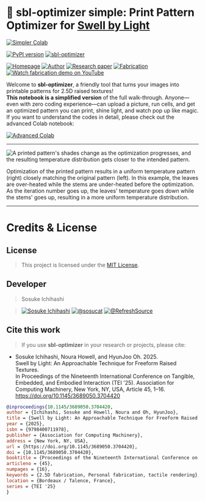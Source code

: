 # 🦙 sbl-optimizer simple: Print Pattern Optimizer for [Swell by Light](https://sites.gatech.edu/futurefeelings/2025/03/07/swell-by-light-tei-25/)
[![Simpler Colab](https://img.shields.io/badge/Try_This_Notebook-black?logo=googlecolab)](https://colab.research.google.com/drive/1Kpvq15wZrzsnQI28_JfkDSqCwT1ouyxj?usp=sharing)

[![PyPI version](https://badge.fury.io/py/sbl-optimizer.svg)](https://badge.fury.io/py/sbl-optimizer)
[![sbl-optimizer](https://img.shields.io/badge/sbl--optimizer-black?logo=github)](https://github.com/sosucat/sbl-optimizer)

[![Homepage](https://img.shields.io/badge/🔗_Homepage-black)](https://sites.gatech.edu/futurefeelings/2025/03/07/swell-by-light-tei-25/)
[![Author](https://img.shields.io/badge/Author-black?logo=googlescholar&logoColor=white)](https://sosuke-ichihashi.com/)
[![Research paper](https://img.shields.io/badge/Research_Paper-black?logo=acm)](https://doi.org/10.1145/3689050.3704420)
[![Fabrication](https://img.shields.io/badge/🔗_Fabrication-black)](https://sites.gatech.edu/futurefeelings/2025/07/23/make-puffy-patterns-with-light/)
[![Watch fabrication demo on YouTube](https://img.shields.io/badge/Fabrication-750014?logo=youtube)](https://youtu.be/LomVS_jHxl0?feature=shared)

Welcome to **sbl-optimizer**, a friendly tool that turns your images into printable patterns for 2.5D raised textures!  
**This notebook is a simplified version** of the full walk-through. Anyone—even with zero coding experience—can upload a picture, run cells, and get an optimized pattern you can print, shine light, and watch pop up like magic.
If you want to understand the codes in detail, please check out the advanced Colab notebook:

[![Advanced Colab](https://img.shields.io/badge/Advanced_Colab_Notebook-black?logo=googlecolab)](https://colab.research.google.com/drive/1Df32_XEfXZwHhXW8_8GQt3X7Hf300CxG?usp=sharing)

---

![A printed pattern's shades change as the optimization progresses, and the resulting temperature distribution gets closer to the intended pattern.](https://sites.gatech.edu/futurefeelings/files/2025/03/opt_step.gif)

Optimization of the printed pattern results in a uniform temperature pattern (right) closely matching the original pattern (left). In this example, the leaves are over-heated while the stems are under-heated before the optimization.
As the iteration number goes up, the leaves' temperature goes down while the stems' goes up, resulting in a more uniform temperature distribution.

---


# Credits & License
## License
>This project is licensed under the [MIT License](https://github.com/sosucat/sbl-optimizer-colab/blob/main/LICENSE).


## Developer
>Sosuke Ichihashi

> [![Sosuke Ichihashi](https://img.shields.io/badge/Sosuke_Ichihashi-black?logo=googlescholar&logoColor=white)](https://sosuke-ichihashi.com/)
[![@sosucat](https://img.shields.io/badge/@sosucat-black?logo=github&logoColor=white)](https://github.com/sosucat)
[![@RefreshSource](https://img.shields.io/badge/@RefreshSource-black?logo=x&logoColor=white)](https://x.com/refreshsource)


## Cite this work
> If you use **sbl-optimizer** in your research or projects, please cite:
* Sosuke Ichihashi, Noura Howell, and HyunJoo Oh. 2025.\
Swell by Light: An Approachable Technique for Freeform Raised Textures. \
In Proceedings of the Nineteenth International Conference on Tangible, Embedded, and Embodied Interaction (TEI '25). Association for Computing Machinery, New York, NY, USA, Article 45, 1–16. https://doi.org/10.1145/3689050.3704420
```bibtex
@inproceedings{10.1145/3689050.3704420,
author = {Ichihashi, Sosuke and Howell, Noura and Oh, HyunJoo},
title = {Swell by Light: An Approachable Technique for Freeform Raised Textures},
year = {2025},
isbn = {9798400711978},
publisher = {Association for Computing Machinery},
address = {New York, NY, USA},
url = {https://doi.org/10.1145/3689050.3704420},
doi = {10.1145/3689050.3704420},
booktitle = {Proceedings of the Nineteenth International Conference on Tangible, Embedded, and Embodied Interaction},
articleno = {45},
numpages = {16},
keywords = {2.5D fabrication, Personal fabrication, tactile rendering},
location = {Bordeaux / Talence, France},
series = {TEI '25}
}
```
